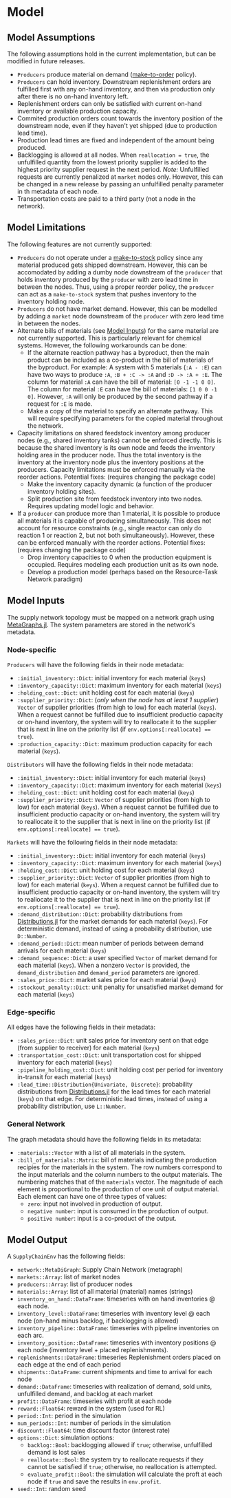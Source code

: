 # Model

## Model Assumptions

The following assumptions hold in the current implementation, but can be modified in future releases.

- `Producers` produce material on demand ([make-to-order](https://en.wikipedia.org/wiki/Build_to_order) policy).
- `Producers` can hold inventory. Downstream replenishment orders are fulfilled first with any on-hand inventory, and then via production only after there is no on-hand inventory left.
- Replenishment orders can only be satisfied with current on-hand inventory or available production capacity.
- Commited production orders count towards the inventory position of the downstream node, even if they haven't yet shipped (due to production lead time).
- Production lead times are fixed and independent of the amount being produced.
- Backlogging is allowed at all nodes. When `reallocation = true`, the unfulfilled quantity from the lowest priority supplier is added to the highest priority supplier request in the next period. *Note:* Unfulfilled requests are currently penalized at `market` nodes only. However, this can be changed in a new release by passing an unfulfilled penalty parameter in th metadata of each node.
- Transportation costs are paid to a third party (not a node in the network).

## Model Limitations

The following features are not currently supported:

- `Producers` do not operate under a [make-to-stock](https://en.wikipedia.org/wiki/Build_to_stock) policy since any material produced gets shipped downstream. However, this can be accomodated by adding a dumby node downstream of the `producer` that holds inventory produced by the `producer` with zero lead time in between the nodes. Thus, using a proper reorder policy, the `producer` can act as a `make-to-stock` system that pushes inventory to the inventory holding node.
- `Producers` do not have market demand. However, this can be modelled by adding a `market` node downstream of the `producer` with zero lead time in between the nodes.
- Alternate bills of materials (see [Model Inputs](#graph-specific)) for the same material are not currently supported. This is particularly relevant for chemical systems. However, the following workarounds can be done:
  - If the alternate reaction pathway has a byproduct, then the main product can be included as a co-product in the bill of materials of the byproduct. For example: A system with 5 materials (`:A - :E`) can have two ways to produce `:A`, `:B + :C -> :A` and `:D -> :A + :E`. The column for material `:A` can have the bill of material: `[0 -1 -1 0 0]`. The column for material `:E` can have the bill of materials: `[1 0 0 -1 0]`. However, `:A` will only be produced by the second pathway if a request for `:E` is made.
  - Make a copy of the material to specify an alternate pathway. This will require specifying parameters for the copied material throughout the network.
- Capacity limitations on shared feedstock inventory among producer nodes (e.g., shared inventory tanks) cannot be enforced directly. This is because the shared inventory is its own node and feeds the inventory holding area in the producer node. Thus the total inventory is the inventory at the inventory node plus the inventory positions at the producers. Capacity limitations must be enforced manually via the reorder actions. Potential fixes: (requires changing the package code)
  - Make the inventory capacity dynamic (a function of the producer inventory holding sites).
  - Split production site from feedstock inventory into two nodes. Requires updating model logic and behavior.
- If a `producer` can produce more than 1 material, it is possible to produce all materials it is capable of producing simultaneously. This does not account for resource constraints (e.g., single reactor can only do reaction 1 or reaction 2, but not both simultaneously). However, these can be enforced manually with the reorder actions. Potential fixes: (requires changing the package code)
  - Drop inventory capacities to 0 when the production equipment is occupied. Requires modeling each production unit as its own node.
  - Develop a production model (perhaps based on the Resource-Task Network paradigm)

## Model Inputs

The supply network topology must be mapped on a network graph using [MetaGraphs.jl](https://github.com/JuliaGraphs/MetaGraphs.jl). The system parameters are stored in the network's metadata.

### Node-specific

`Producers` will have the following fields in their node metadata:
- `:initial_inventory::Dict`: initial inventory for each material (`keys`)
- `:inventory_capacity::Dict`: maximum inventory for each material (`keys`)
- `:holding_cost::Dict`: unit holding cost for each material (`keys`)
- `:supplier_priority::Dict`: (*only when the node has at least 1 supplier*) `Vector` of supplier priorities (from high to low) for each material (`keys`). When a request cannot be fulfilled due to insufficient productio capacity or on-hand inventory, the system will try to reallocate it to the supplier that is next in line on the priority list (if `env.options[:reallocate] == true`).
- `:production_capacity::Dict`: maximum production capacity for each material (`keys`).

`Distributors` will have the following fields in their node metadata:
- `:initial_inventory::Dict`: initial inventory for each material (`keys`)
- `:inventory_capacity::Dict`: maximum inventory for each material (`keys`)
- `:holding_cost::Dict`: unit holding cost for each material (`keys`)
- `:supplier_priority::Dict`: `Vector` of supplier priorities (from high to low) for each material (`keys`). When a request cannot be fulfilled due to insufficient productio capacity or on-hand inventory, the system will try to reallocate it to the supplier that is next in line on the priority list (if `env.options[:reallocate] == true`).

`Markets` will have the following fields in their node metadata:
- `:initial_inventory::Dict`: initial inventory for each material (`keys`)
- `:inventory_capacity::Dict`: maximum inventory for each material (`keys`)
- `:holding_cost::Dict`: unit holding cost for each material (`keys`)
- `:supplier_priority::Dict`: `Vector` of supplier priorities (from high to low) for each material (`keys`). When a request cannot be fulfilled due to insufficient productio capacity or on-hand inventory, the system will try to reallocate it to the supplier that is next in line on the priority list (if `env.options[:reallocate] == true`).
- `:demand_distribution::Dict`: probability distributions from [Distributions.jl](https://github.com/JuliaStats/Distributions.jl) for the market demands for each material (`keys`). For deterministic demand, instead of using a probability distribution, use `D::Number`.
- `:demand_period::Dict`: mean number of periods between demand arrivals for each material (`keys`)
- `:demand_sequence::Dict`: a user specified `Vector` of market demand for each material (`keys`). When a nonzero `Vector` is provided, the `demand_distribution` and `demand_period` parameters are ignored.
- `:sales_price::Dict`: market sales price for each material (`keys`)
- `:stockout_penalty::Dict`: unit penalty for unsatisfied market demand for each material (`keys`)

### Edge-specific

All edges have the following fields in their metadata:
- `:sales_price::Dict`: unit sales price for inventory sent on that edge (from supplier to receiver) for each material (`keys`)
- `:transportation_cost::Dict`: unit transportation cost for shipped inventory for each material (`keys`)
- `:pipeline_holding_cost::Dict`: unit holding cost per period for inventory in-transit for each material (`keys`)
- `:lead_time::Distribution{Univariate, Discrete}`: probability distributions from [Distributions.jl](https://github.com/JuliaStats/Distributions.jl) for the lead times for each material (`keys`) on that edge. For deterministic lead times, instead of using a probability distribution, use `L::Number`.

### General Network

The graph metadata should have the following fields in its metadata:
- `:materials::Vector` with a list of all materials in the system.
- `:bill_of_materials::Matrix`: bill of materials indicating the production recipies for the materials in the system. The row numbers correspond to the input materials and the column numbers to the output materials. The numbering matches that of the `materials` vector. The magnitude of each element is proportional to the production of one unit of output material. Each element can have one of three types of values:
  - `zero`: input not involved in production of output.
  - `negative number`: input is consumed in the production of output.
  - `positive number`: input is a co-product of the output.

## Model Output

A `SupplyChainEnv` has the following fields:
- `network::MetaDiGraph`: Supply Chain Network (metagraph)
- `markets::Array`: list of market nodes
- `producers::Array`: list of producer nodes
- `materials::Array`: list of all material (material) names (strings)
- `inventory_on_hand::DataFrame`: timeseries with on hand inventories @ each node.
- `inventory_level::DataFrame`: timeseries with inventory level @ each node (on-hand minus backlog, if backlogging is allowed)
- `inventory_pipeline::DataFrame`: timeseries with pipeline inventories on each arc.
- `inventory_position::DataFrame`: timeseries with inventory positions @ each node (inventory level + placed replenishments).
- `replenishments::DataFrame`: timeseries Replenishment orders placed on each edge at the end of each period
- `shipments::DataFrame`: current shipments and time to arrival for each node
- `demand::DataFrame`: timeseries with realization of demand, sold units, unfulfilled demand, and backlog at each market
- `profit::DataFrame`: timeseries with profit at each node
- `reward::Float64`: reward in the system (used for RL)
- `period::Int`: period in the simulation
- `num_periods::Int`: number of periods in the simulation
- `discount::Float64`: time discount factor (interest rate)
- `options::Dict`: simulation options:
  - `backlog::Bool`: backlogging allowed if `true`; otherwise, unfulfilled demand is lost sales
  - `reallocate::Bool`: the system try to reallocate requests if they cannot be satisfied if `true`; otherwise, no reallocation is attempted.
  - `evaluate_profit::Bool`: the simulation will calculate the proft at each node if `true` and save the results in `env.profit`.
- `seed::Int`: random seed
